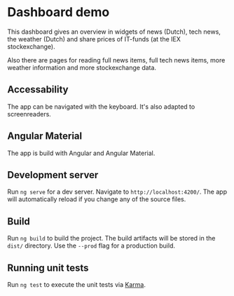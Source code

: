 # Dashboard demo

This dashboard gives an overview in widgets of news (Dutch), tech news, the weather (Dutch) and share prices of IT-funds (at the IEX stockexchange). 

Also there are pages for reading full news items, full tech news items, more weather information and more stockexchange data.

## Accessability
The app can be navigated with the keyboard. It's also adapted to screenreaders.

## Angular Material
The app is build with Angular and Angular Material.

## Development server

Run `ng serve` for a dev server. Navigate to `http://localhost:4200/`. The app will automatically reload if you change any of the source files.

## Build

Run `ng build` to build the project. The build artifacts will be stored in the `dist/` directory. Use the `--prod` flag for a production build.

## Running unit tests

Run `ng test` to execute the unit tests via [Karma](https://karma-runner.github.io).
